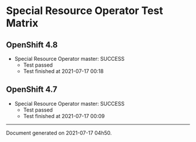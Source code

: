 
Special Resource Operator Test Matrix
=====================================

OpenShift 4.8
-------------


* Special Resource Operator master: SUCCESS
  - Test passed
  - Test finished at 2021-07-17 00:18

OpenShift 4.7
-------------


* Special Resource Operator master: SUCCESS
  - Test passed
  - Test finished at 2021-07-17 00:09


---
Document generated on 2021-07-17 04h50.
